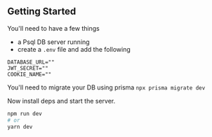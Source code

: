 ## Getting Started

You'll need to have a few things

- a Psql DB server running
- create a `.env` file and add the following

```env
DATABASE_URL=""
JWT_SECRET=""
COOKIE_NAME=""
```

You'll need to migrate your DB using prisma
`npx prisma migrate dev`

Now install deps and start the server.

```bash
npm run dev
# or
yarn dev
```
